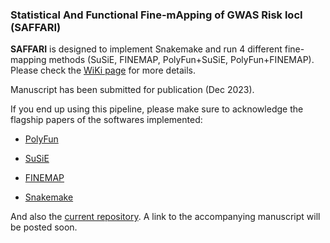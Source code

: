 ### Statistical And Functional Fine-mApping of GWAS Risk locI (SAFFARI) 

**SAFFARI** is designed to implement Snakemake and run 4 different fine-mapping methods (SuSiE, FINEMAP, PolyFun+SuSiE, PolyFun+FINEMAP).
Please check the [WiKi page](https://github.com/mkoromina/SAFFARI/wiki) for more details.

Manuscript has been submitted for publication (Dec 2023).

If you end up using this pipeline, please make sure to acknowledge the flagship papers of the softwares implemented:

- [PolyFun](https://www.nature.com/articles/s41588-020-00735-5)

- [SuSiE](https://academic.oup.com/jrsssb/article/82/5/1273/7056114)

- [FINEMAP](https://academic.oup.com/bioinformatics/article/32/10/1493/1743040)

- [Snakemake](https://academic.oup.com/bioinformatics/article/28/19/2520/290322)

And also the [current repository](https://github.com/mkoromina/SAFFARI/). A link to the accompanying manuscript will be posted soon.
